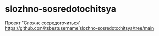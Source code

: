 # slozhno-sosredotochitsya
Проект "Сложно сосредоточиться"
https://github.com/itsbestusername/slozhno-sosredotochitsya/tree/main
